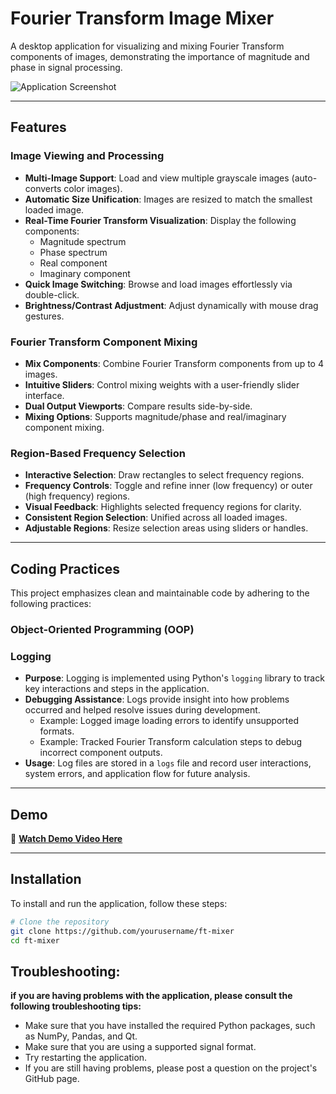 # Fourier Transform Image Mixer  

A desktop application for visualizing and mixing Fourier Transform components of images, demonstrating the importance of magnitude and phase in signal processing.  

![Application Screenshot](https://drive.google.com/uc?export=view&id=17rj3RjNTjVcck0GLYtjA9PpQPFLU_Zc-)
  

---

## Features  

### Image Viewing and Processing  
- **Multi-Image Support**: Load and view multiple grayscale images (auto-converts color images).  
- **Automatic Size Unification**: Images are resized to match the smallest loaded image.  
- **Real-Time Fourier Transform Visualization**: Display the following components:  
  - Magnitude spectrum  
  - Phase spectrum  
  - Real component  
  - Imaginary component  
- **Quick Image Switching**: Browse and load images effortlessly via double-click.  
- **Brightness/Contrast Adjustment**: Adjust dynamically with mouse drag gestures.  

### Fourier Transform Component Mixing  
- **Mix Components**: Combine Fourier Transform components from up to 4 images.  
- **Intuitive Sliders**: Control mixing weights with a user-friendly slider interface.  
- **Dual Output Viewports**: Compare results side-by-side.  
- **Mixing Options**: Supports magnitude/phase and real/imaginary component mixing.  

### Region-Based Frequency Selection  
- **Interactive Selection**: Draw rectangles to select frequency regions.  
- **Frequency Controls**: Toggle and refine inner (low frequency) or outer (high frequency) regions.  
- **Visual Feedback**: Highlights selected frequency regions for clarity.  
- **Consistent Region Selection**: Unified across all loaded images.  
- **Adjustable Regions**: Resize selection areas using sliders or handles.  

---

## Coding Practices  

This project emphasizes clean and maintainable code by adhering to the following practices:  

### Object-Oriented Programming (OOP)  
### Logging  
- **Purpose**: Logging is implemented using Python's `logging` library to track key interactions and steps in the application.  
- **Debugging Assistance**: Logs provide insight into how problems occurred and helped resolve issues during development.  
  - Example: Logged image loading errors to identify unsupported formats.  
  - Example: Tracked Fourier Transform calculation steps to debug incorrect component outputs.  
- **Usage**: Log files are stored in a `logs` file and record user interactions, system errors, and application flow for future analysis.  

---

## Demo  

🎥 **[Watch Demo Video Here](link_to_your_video)**  

---

## Installation  

To install and run the application, follow these steps:  

```bash  
# Clone the repository
git clone https://github.com/yourusername/ft-mixer  
cd ft-mixer
```
## Troubleshooting:
**if you are having problems with the application, please consult the following troubleshooting tips:**

- Make sure that you have installed the required Python packages, such as NumPy, Pandas, and Qt.
- Make sure that you are using a supported signal format.
- Try restarting the application.
- If you are still having problems, please post a question on the project's GitHub page.
